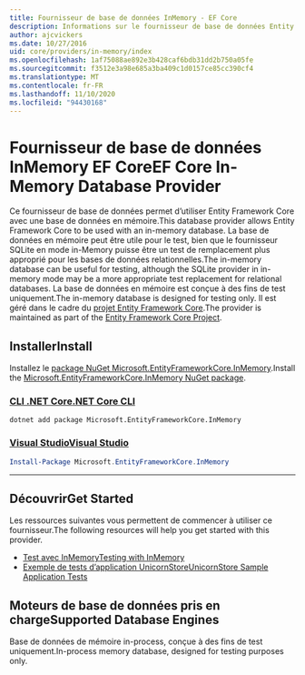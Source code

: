 ```yaml
---
title: Fournisseur de base de données InMemory - EF Core
description: Informations sur le fournisseur de base de données Entity Framework Core InMemory.
author: ajcvickers
ms.date: 10/27/2016
uid: core/providers/in-memory/index
ms.openlocfilehash: 1af75088ae892e3b428caf6bdb31dd2b750a05fe
ms.sourcegitcommit: f3512e3a98e685a3ba409c1d0157ce85cc390cf4
ms.translationtype: MT
ms.contentlocale: fr-FR
ms.lasthandoff: 11/10/2020
ms.locfileid: "94430168"
---
```

# <a name="ef-core-in-memory-database-provider"></a><span data-ttu-id="f116b-103">Fournisseur de base de données InMemory EF Core</span><span class="sxs-lookup"><span data-stu-id="f116b-103">EF Core In-Memory Database Provider</span></span>

<span data-ttu-id="f116b-104">Ce fournisseur de base de données permet d’utiliser Entity Framework Core avec une base de données en mémoire.</span><span class="sxs-lookup"><span data-stu-id="f116b-104">This database provider allows Entity Framework Core to be used with an in-memory database.</span></span> <span data-ttu-id="f116b-105">La base de données en mémoire peut être utile pour le test, bien que le fournisseur SQLite en mode in-Memory puisse être un test de remplacement plus approprié pour les bases de données relationnelles.</span><span class="sxs-lookup"><span data-stu-id="f116b-105">The in-memory database can be useful for testing, although the SQLite provider in in-memory mode may be a more appropriate test replacement for relational databases.</span></span> <span data-ttu-id="f116b-106">La base de données en mémoire est conçue à des fins de test uniquement.</span><span class="sxs-lookup"><span data-stu-id="f116b-106">The in-memory database is designed for testing only.</span></span> <span data-ttu-id="f116b-107">Il est géré dans le cadre du [projet Entity Framework Core](https://github.com/dotnet/efcore).</span><span class="sxs-lookup"><span data-stu-id="f116b-107">The provider is maintained as part of the [Entity Framework Core Project](https://github.com/dotnet/efcore).</span></span>

## <a name="install"></a><span data-ttu-id="f116b-108">Installer</span><span class="sxs-lookup"><span data-stu-id="f116b-108">Install</span></span>

<span data-ttu-id="f116b-109">Installez le [package NuGet Microsoft.EntityFrameworkCore.InMemory](https://www.nuget.org/packages/Microsoft.EntityFrameworkCore.InMemory/).</span><span class="sxs-lookup"><span data-stu-id="f116b-109">Install the [Microsoft.EntityFrameworkCore.InMemory NuGet package](https://www.nuget.org/packages/Microsoft.EntityFrameworkCore.InMemory/).</span></span>

### <a name="net-core-cli"></a>[<span data-ttu-id="f116b-110">CLI .NET Core</span><span class="sxs-lookup"><span data-stu-id="f116b-110">.NET Core CLI</span></span>](#tab/dotnet-core-cli)

```dotnetcli
dotnet add package Microsoft.EntityFrameworkCore.InMemory
```

### <a name="visual-studio"></a>[<span data-ttu-id="f116b-111">Visual Studio</span><span class="sxs-lookup"><span data-stu-id="f116b-111">Visual Studio</span></span>](#tab/vs)

```powershell
Install-Package Microsoft.EntityFrameworkCore.InMemory
```

***

## <a name="get-started"></a><span data-ttu-id="f116b-112">Découvrir</span><span class="sxs-lookup"><span data-stu-id="f116b-112">Get Started</span></span>

<span data-ttu-id="f116b-113">Les ressources suivantes vous permettent de commencer à utiliser ce fournisseur.</span><span class="sxs-lookup"><span data-stu-id="f116b-113">The following resources will help you get started with this provider.</span></span>

* [<span data-ttu-id="f116b-114">Test avec InMemory</span><span class="sxs-lookup"><span data-stu-id="f116b-114">Testing with InMemory</span></span>](xref:core/testing/in-memory)
* [<span data-ttu-id="f116b-115">Exemple de tests d’application UnicornStore</span><span class="sxs-lookup"><span data-stu-id="f116b-115">UnicornStore Sample Application Tests</span></span>](https://github.com/rowanmiller/UnicornStore/blob/master/UnicornStore/src/UnicornStore.Tests/Controllers/ShippingControllerTests.cs)

## <a name="supported-database-engines"></a><span data-ttu-id="f116b-116">Moteurs de base de données pris en charge</span><span class="sxs-lookup"><span data-stu-id="f116b-116">Supported Database Engines</span></span>

<span data-ttu-id="f116b-117">Base de données de mémoire in-process, conçue à des fins de test uniquement.</span><span class="sxs-lookup"><span data-stu-id="f116b-117">In-process memory database, designed for testing purposes only.</span></span>
